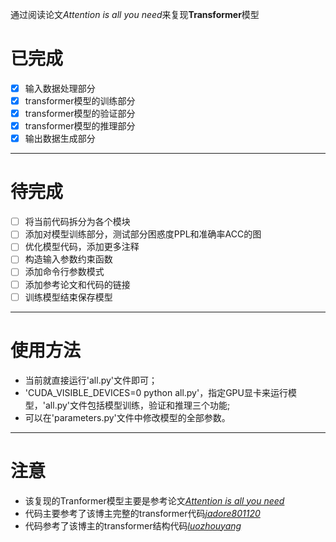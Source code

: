 通过阅读论文*Attention is all you need*来复现**Transformer**模型

# 已完成
- [x] 输入数据处理部分
- [x] transformer模型的训练部分
- [x] transformer模型的验证部分
- [x] transformer模型的推理部分
- [x] 输出数据生成部分
---
# 待完成
- [ ] 将当前代码拆分为各个模块
- [ ] 添加对模型训练部分，测试部分困惑度PPL和准确率ACC的图
- [ ] 优化模型代码，添加更多注释
- [ ] 构造输入参数约束函数
- [ ] 添加命令行参数模式
- [ ] 添加参考论文和代码的链接
- [ ] 训练模型结束保存模型
---
# 使用方法
+ 当前就直接运行'all.py'文件即可；
+ 'CUDA_VISIBLE_DEVICES=0 python all.py'，指定GPU显卡来运行模型，'all.py'文件包括模型训练，验证和推理三个功能;
+ 可以在'parameters.py'文件中修改模型的全部参数。
---
# 注意
+ 该复现的Tranformer模型主要是参考论文[*Attention is all you need*](https://arxiv.org/abs/1706.03762)
+ 代码主要参考了该博主完整的transformer代码[*jadore801120*](https://github.com/jadore801120/attention-is-all-you-need-pytorch)
+ 代码参考了该博主的transformer结构代码[*luozhouyang*](https://luozhouyang.github.io/transformer/)
